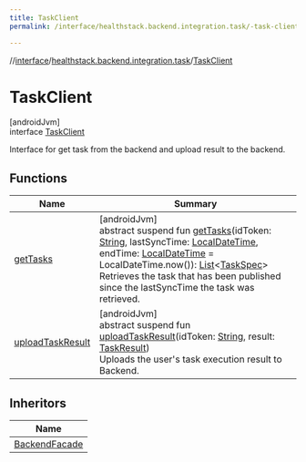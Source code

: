 ```yaml
---
title: TaskClient
permalink: /interface/healthstack.backend.integration.task/-task-client/index.html

---
```

//[interface](../../../index.html)/[healthstack.backend.integration.task](../index.html)/[TaskClient](index.html)



# TaskClient



[androidJvm]\
interface [TaskClient](index.html)

Interface for get task from the backend and upload result to the backend.



## Functions


| Name | Summary |
|---|---|
| [getTasks](get-tasks.html) | [androidJvm]<br>abstract suspend fun [getTasks](get-tasks.html)(idToken: [String](https://kotlinlang.org/api/latest/jvm/stdlib/kotlin/-string/index.html), lastSyncTime: [LocalDateTime](https://developer.android.com/reference/kotlin/java/time/LocalDateTime.html), endTime: [LocalDateTime](https://developer.android.com/reference/kotlin/java/time/LocalDateTime.html) = LocalDateTime.now()): [List](https://kotlinlang.org/api/latest/jvm/stdlib/kotlin.collections/-list/index.html)&lt;[TaskSpec](../-task-spec/index.html)&gt;<br>Retrieves the task that has been published since the lastSyncTime the task was retrieved. |
| [uploadTaskResult](upload-task-result.html) | [androidJvm]<br>abstract suspend fun [uploadTaskResult](upload-task-result.html)(idToken: [String](https://kotlinlang.org/api/latest/jvm/stdlib/kotlin/-string/index.html), result: [TaskResult](../-task-result/index.html))<br>Uploads the user's task execution result to Backend. |


## Inheritors


| Name |
|---|
| [BackendFacade](../../healthstack.backend.integration/-backend-facade/index.html) |

